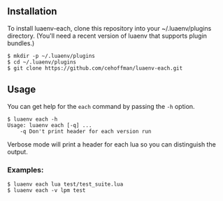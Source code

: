 ## Installation

To install luaenv-each, clone this repository into your ~/.luaenv/plugins
directory. (You'll need a recent version of luaenv that supports plugin
bundles.)

```
$ mkdir -p ~/.luaenv/plugins
$ cd ~/.luaenv/plugins
$ git clone https://github.com/cehoffman/luaenv-each.git
```

## Usage

You can get help for the `each` command by passing the `-h` option.

```
$ luaenv each -h
Usage: luaenv each [-q] ...
	-q Don't print header for each version run
```

Verbose mode will print a header for each lua so you can distinguish
the output.

### Examples:

```
$ luaenv each lua test/test_suite.lua
$ luaenv each -v lpm test
```
